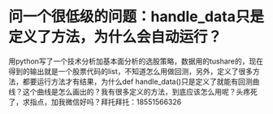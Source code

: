 # 问一个很低级的问题：handle_data只是定义了方法，为什么会自动运行？

用python写了一个技术分析加基本面分析的选股策略，数据用的tushare的，现在得到的输出就是一个股票代码的list，不知道怎么用做回测，另外，定义了很多方法，都要运行方法才有结果，为什么def handle_data()只是定义了就能有回测曲线？这个曲线是怎么画出的？我有很多定义的方法，到底应该怎么用呢？头疼死了，求指点，加我微信好吗？拜托拜托：18551566326